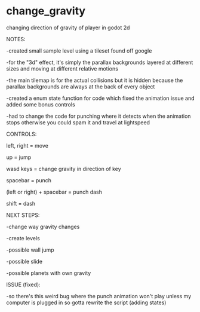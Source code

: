 # change_gravity
changing direction of gravity of player in godot 2d

NOTES:

-created small sample level using a tileset found off google

-for the "3d" effect, it's simply the parallax backgrounds layered at different sizes and moving at different relative motions

-the main tilemap is for the actual collisions but it is hidden because the parallax backgrounds are always at the back of every object

-created a enum state function for code which fixed the animation issue and added some bonus controls

-had to change the code for punching where it detects when the animation stops otherwise you could spam it and travel at lightspeed

CONTROLS:

left, right = move

up = jump

wasd keys = change gravity in direction of key

spacebar = punch

(left or right) + spacebar = punch dash

shift = dash

NEXT STEPS:

-change way gravity changes

-create levels

-possible wall jump

-possible slide

-possible planets with own gravity

ISSUE (fixed):

-so there's this weird bug where the punch animation won't play unless my computer is plugged in so gotta rewrite the script (adding states)
